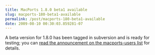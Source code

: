 ```yaml
---
title: MacPorts 1.8.0 beta1 available
slug: macports-180-beta1-available
permalink: /post/macports-180-beta1-available
date: 2009-08-10 00:30:03.859281-07
---
```


A beta version for 1.8.0 has been tagged in subversion and is ready for testing; you can [read the announcement on the macports-users list](https://lists.macosforge.org/pipermail/macports-users/2009-August/016045.html) for details.
